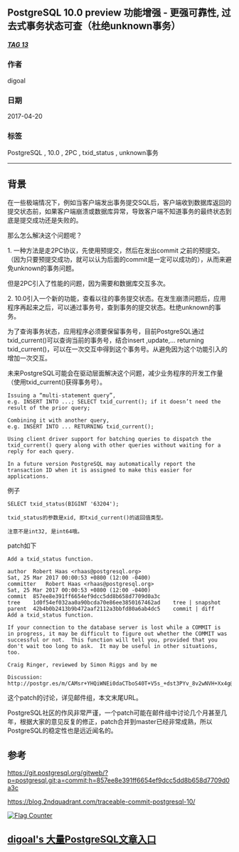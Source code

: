 ## PostgreSQL 10.0 preview 功能增强 - 更强可靠性, 过去式事务状态可查（杜绝unknown事务）  
##### [TAG 13](../class/13.md)              
                                        
### 作者                                           
digoal                                   
                                    
### 日期                                                                                                       
2017-04-20                                  
                                       
### 标签                                    
PostgreSQL , 10.0 , 2PC , txid_status , unknown事务  
                                                                                                          
----                                                                                                    
                                                                                                             
## 背景        
在一些极端情况下，例如当客户端发出事务提交SQL后，客户端收到数据库返回的提交状态前，如果客户端崩溃或数据库异常，导致客户端不知道事务的最终状态到底是提交成功还是失败的。  
  
那么怎么解决这个问题呢？  
  
1\. 一种方法是走2PC协议，先使用预提交，然后在发出commit 之前的预提交。（因为只要预提交成功，就可以认为后面的commit是一定可以成功的），从而来避免unknown的事务问题。  
  
但是2PC引入了性能的问题，因为需要和数据库交互多次。  
  
2\. 10.0引入一个新的功能，查看以往的事务提交状态。在发生崩溃问题后，应用程序再起来之后，可以通过事务号，查到事务的提交状态。杜绝unknown的事务。  
  
为了查询事务状态，应用程序必须要保留事务号，目前PostgreSQL通过txid_current()可以查询当前的事务号，结合insert ,update,... returning txid_current()，可以在一次交互中得到这个事务号。从避免因为这个功能引入的增加一次交互。  
  
未来PostgreSQL可能会在驱动层面解决这个问题，减少业务程序的开发工作量（使用txid_current()获得事务号）。    
  
```  
Issuing a “multi-statement query”,   
e.g. INSERT INTO ...; SELECT txid_current(); if it doesn’t need the result of the prior query;  
  
Combining it with another query,   
e.g. INSERT INTO ... RETURNING txid_current();  
  
Using client driver support for batching queries to dispatch the txid_current() query along with other queries without waiting for a reply for each query.  
  
In a future version PostgreSQL may automatically report the transaction ID when it is assigned to make this easier for applications.  
```  
  
例子  
  
```  
SELECT txid_status(BIGINT '63204');  
  
txid_status的参数是xid, 即txid_current()的返回值类型。  
  
注意不是int32, 是int64哦。  
```  
    
patch如下  
  
```  
Add a txid_status function.  
  
author	Robert Haas <rhaas@postgresql.org>	  
Sat, 25 Mar 2017 00:00:53 +0800 (12:00 -0400)  
committer	Robert Haas <rhaas@postgresql.org>	  
Sat, 25 Mar 2017 00:00:53 +0800 (12:00 -0400)  
commit	857ee8e391ff6654ef9dcc5dd8b658d7709d0a3c  
tree	1d0f54ef032aa0a90bcda70e86ee3850167462ad	tree | snapshot  
parent	42b4b0b2413b9b472aaf2112a3bbfd80a6ab4dc5	commit | diff  
Add a txid_status function.  
  
If your connection to the database server is lost while a COMMIT is  
in progress, it may be difficult to figure out whether the COMMIT was  
successful or not.  This function will tell you, provided that you  
don't wait too long to ask.  It may be useful in other situations,  
too.  
  
Craig Ringer, reviewed by Simon Riggs and by me  
  
Discussion: http://postgr.es/m/CAMsr+YHQiWNEi0daCTboS40T+V5s_+dst3PYv_8v2wNVH+Xx4g@mail.gmail.com  
```  
            
这个patch的讨论，详见邮件组，本文末尾URL。                      
                       
PostgreSQL社区的作风非常严谨，一个patch可能在邮件组中讨论几个月甚至几年，根据大家的意见反复的修正，patch合并到master已经非常成熟，所以PostgreSQL的稳定性也是远近闻名的。                               
                       
## 参考                                
https://git.postgresql.org/gitweb/?p=postgresql.git;a=commit;h=857ee8e391ff6654ef9dcc5dd8b658d7709d0a3c  
  
https://blog.2ndquadrant.com/traceable-commit-postgresql-10/  
  
<a rel="nofollow" href="http://info.flagcounter.com/h9V1"  ><img src="http://s03.flagcounter.com/count/h9V1/bg_FFFFFF/txt_000000/border_CCCCCC/columns_2/maxflags_12/viewers_0/labels_0/pageviews_0/flags_0/"  alt="Flag Counter"  border="0"  ></a>  
  
  
  
  
  
  
## [digoal's 大量PostgreSQL文章入口](https://github.com/digoal/blog/blob/master/README.md "22709685feb7cab07d30f30387f0a9ae")
  
